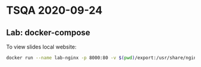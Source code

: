 # TSQA 2020-09-24

## Lab: docker-compose

To view slides local website:

```bash
docker run --name lab-nginx -p 8000:80 -v $(pwd)/export:/usr/share/nginx/html:ro -d nginx
```